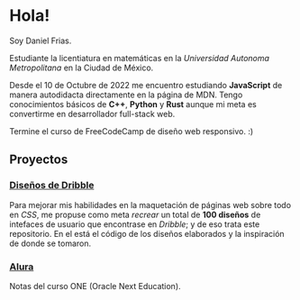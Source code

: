 # Hola!

Soy Daniel Frias.

Estudiante la licentiatura en matemáticas en la *Universidad Autonoma Metropolitana* en la Ciudad de México.

Desde el 10 de Octubre de 2022 me encuentro estudiando **JavaScript** de manera autodidacta directamente en la página de MDN. Tengo conocimientos básicos de **C++**, **Python** y **Rust** aunque mi meta es convertirme en desarrollador full-stack web.

Termine el curso de FreeCodeCamp de diseño web responsivo. :)

## Proyectos

### [Diseños de Dribble](https://github.com/Wiliamdewitt72/design-of-Dribble.git)

Para mejorar mis habilidades en la maquetación de páginas web sobre todo en *CSS*, me propuse como meta *recrear* un total de **100 diseños** de intefaces de usuario que encontrase en *Dribble*; y de eso trata este repositorio. En el está el código de los diseños elaborados y la inspiración de donde se tomaron.

### [Alura](https://github.com/Wiliamdewitt72/Alura)

Notas del curso ONE (Oracle Next Education).
